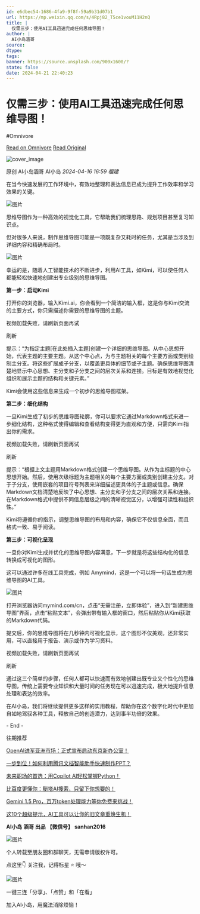 ```yaml
---
id: e6dbec54-1686-4fa9-9f8f-59a9b31d07b1
url: https://mp.weixin.qq.com/s/4Rpj82_T5ce1vouM11H2nQ
title: |
  仅需三步：使用AI工具迅速完成任何思维导图！
author: |
  AI小岛涵哥
source: 
dtype: 
tags: 
banner: https://source.unsplash.com/900x1600/?
state: false
date: 2024-04-21 22:40:23
---
```



# 仅需三步：使用AI工具迅速完成任何思维导图！
#Omnivore

[Read on Omnivore](https://omnivore.app/me/https-mp-weixin-qq-com-s-4-rpj-82-t-5-ce-1-vou-m-11-h-2-n-q-18f0119cc9a)
[Read Original](https://mp.weixin.qq.com/s/4Rpj82_T5ce1vouM11H2nQ)

![cover_image](https://proxy-prod.omnivore-image-cache.app/0x0,sQYt8zmamzjAIXoCZUXbHfwKOgIWajpCzeURok76z_kw/https://mmbiz.qpic.cn/mmbiz_jpg/U68RReAibGd94a8Ld0Q4zcRicx3pGwb2nbdNfOuoicdSK7o8YZ9wP0JvYWuiaZ8rySKWrhHsI3WAkyuS53lDQzicIvg/0?wx_fmt=jpeg) 

原创 AI小岛涵哥  AI小岛 _2024-04-16 16:59_ _福建_ 

在当今快速发展的工作环境中，有效地整理和表达信息已成为提升工作效率和学习效果的关键。

![图片](https://proxy-prod.omnivore-image-cache.app/0x0,sHo1nWK8VqwXc7qE0Xg0kexz9a32qaKy7ugxPgEYR0G8/https://mmbiz.qpic.cn/mmbiz_png/U68RReAibGd94a8Ld0Q4zcRicx3pGwb2nbZYAARNL8cynLpuZmXL5Jptbxo4Dibf3IEUtNaqWbJ4J3vbswhfR69kA/640?wx_fmt=png&from=appmsg)

思维导图作为一种高效的视觉化工具，它帮助我们梳理思路、规划项目甚至复习知识点。

但对很多人来说，制作思维导图可能是一项既复杂又耗时的任务，尤其是当涉及到详细内容和精确布局时。

![图片](https://proxy-prod.omnivore-image-cache.app/0x0,spgqrqLpaLsuea9M10t2l8uyo6tKGYn9bU8G8-yhJMA8/https://mmbiz.qpic.cn/mmbiz_png/U68RReAibGd94a8Ld0Q4zcRicx3pGwb2nbRYpdrbuAOIQejtF23ib9mT0wHwiaasI2Y458QycjUWm22EXA4A5BK0mg/640?wx_fmt=png&from=appmsg)

幸运的是，随着人工智能技术的不断进步，利用AI工具，如Kimi，可以使任何人都能轻松快速地创建出专业级别的思维导图。

**第一步：启动Kimi**

打开你的浏览器，输入Kimi.ai，你会看到一个简洁的输入框，这是你与Kimi交流的主要方式，你只需描述你需要的思维导图的主题。

视频加载失败，请刷新页面再试

 刷新 

提示：“为指定主题\[在此处插入主题\]创建一个详细的思维导图。从中心思想开始，代表主题的主要主题。从这个中心点，为与主题相关的每个主要方面或类别绘制主分支。将这些扩展成子分支，以覆盖更具体的细节或子主题。确保思维导图清楚地显示中心思想、主分支和子分支之间的层次关系和连接。目标是有效地视觉化组织和展示主题的结构和关键元素。”

Kimi会使用这些信息来生成一个初步的思维导图框架。

**第二步：细化结构**

一旦Kimi生成了初步的思维导图轮廓，你可以要求它通过Markdown格式来进一步细化结构，这种格式使得编辑和查看结构变得更为直观和方便，只需向Kimi指出你的需求。

视频加载失败，请刷新页面再试

 刷新 

提示：“根据上文主题用Markdown格式创建一个思维导图。从作为主标题的中心思想开始。然后，使用次级标题为主题相关的每个主要方面或类别创建主分支。对于子分支，使用嵌套的项目符号列表来详细描述更具体的子主题或信息。确保Markdown文档清楚地反映了中心思想、主分支和子分支之间的层次关系和连接。在Markdown格式中提供不同信息层级之间的清晰视觉区分，以增强可读性和组织性。”

Kimi将遵循你的指示，调整思维导图的布局和内容，确保它不仅信息全面，而且格式一致、易于阅读。

**第三步：可视化呈现**

一旦你对Kimi生成并优化的思维导图内容满意，下一步就是将这些结构化的信息转换成可视化的图形。

这可以通过许多在线工具完成，例如 Amymind，这是一个可以将一句话生成为思维导图的AI工具。

![图片](https://proxy-prod.omnivore-image-cache.app/0x0,s1dM4IiLF_fq9UzNhSFKFRT3feOHWM_j9Ty8tbjuyobs/https://mmbiz.qpic.cn/mmbiz_png/U68RReAibGd94a8Ld0Q4zcRicx3pGwb2nbqsQZYSYia24ph8LHXIAGNlK0jbib6Rrw3uWpicDLDPlMcnvicZnzOCTjxw/640?wx_fmt=png&from=appmsg)

打开浏览器访问mymind.com/cn，点击“无需注册，立即体验”，进入到“新建思维导图”界面，点击“粘贴文本”，会弹出带有输入框的窗口，然后粘贴你从Kimi获取的Markdown代码。

提交后，你的思维导图将在几秒钟内可视化显示，这个图形不仅美观，还非常实用，可以直接用于报告、演示或作为学习资料。  

视频加载失败，请刷新页面再试

 刷新 

通过这三个简单的步骤，任何人都可以快速而有效地创建出既专业又个性化的思维导图，传统上需要专业知识和大量时间的任务现在可以迅速完成，极大地提升信息处理和表达的效率。

在AI小岛，我们将继续提供更多这样的实用教程，帮助你在这个数字化时代中更加自如地驾驭各种工具，释放自己的创造潜力，达到事半功倍的效果。

\- End -

往期推荐

[OpenAI进军亚洲市场：正式宣布启动东京新办公室！](https://mp.weixin.qq.com/s?%5F%5Fbiz=MzIxNTYzNjMwMg==&mid=2247524284&idx=1&sn=d99fc33f798ce7226eaa5c162426c711&chksm=97979f9da0e0168b21d457ff2eea73f9363ee6921d76b110f42387458e1bc22a33b991dae92a&scene=21#wechat%5Fredirect)

[一步到位！如何利用腾讯文档智能助手快速制作PPT？](https://mp.weixin.qq.com/s?%5F%5Fbiz=MzIxNTYzNjMwMg==&mid=2247524222&idx=1&sn=cc1f1a5a1bda059e96be172d21bbc9ae&chksm=97979f5fa0e01649e19989cc8a6ac752a8ac6d243c6a2f1f9492128c67ffd28e5ce6a65e0e2b&scene=21#wechat%5Fredirect)

[未来职场的首选：用Copilot AI轻松掌握Python！](https://mp.weixin.qq.com/s?%5F%5Fbiz=MzIxNTYzNjMwMg==&mid=2247523462&idx=1&sn=f1804a956008434701b5f2fc255e23cb&chksm=97979ca7a0e015b1794a83dde65c07aee23836bd07f64b034570fe6f3677df082969d3c3f0e9&scene=21#wechat%5Fredirect)

[比百度更懂你：秘塔AI搜索，只留下你想要的！](https://mp.weixin.qq.com/s?%5F%5Fbiz=MzIxNTYzNjMwMg==&mid=2247523420&idx=1&sn=e01f731b6c0a6ada0a0ec67f19f69c98&chksm=97979c7da0e0156b80cb0aae48af53680c07d90a65bdd4f4aaaf5ac1c25855ff1efdb0374841&scene=21#wechat%5Fredirect)

[Gemini 1.5 Pro，百万token处理能力等你免费来挑战！](https://mp.weixin.qq.com/s?%5F%5Fbiz=MzIxNTYzNjMwMg==&mid=2247523297&idx=1&sn=2ffa1771bd7a48632013aefce735b7a4&chksm=97979bc0a0e012d6de5738a88fa217ea2ae47ed48798398abc45bf9c3835fd1c157b628fcd47&scene=21#wechat%5Fredirect)

[这10个超级提示，AI工具可以让你的旧文章重焕生机！](https://mp.weixin.qq.com/s?%5F%5Fbiz=MzIxNTYzNjMwMg==&mid=2247523215&idx=1&sn=50fe803dd65436c3fedf4067a1476fb5&chksm=97979baea0e012b8cbc6fcc9b42f2bcbd93d100070d70d5c125b5400387a870eeb35d3f0dee2&scene=21#wechat%5Fredirect)

**AI小岛** **涵哥 出品** **【微信号】** **sanhan2016**

![图片](https://proxy-prod.omnivore-image-cache.app/0x0,scVbuWRBG5J8d80sBdtjqfrrYzy6Il4onSwFzZGPO1Rs/https://mmbiz.qpic.cn/mmbiz_jpg/U68RReAibGdicxa7gWeQ939t8RdLluzp6BNiaNHW4PRonhjecBLzoPN7AvXJVhdOhOoaonqicMcYYl1KFpxdpSeDIw/640?wx_fmt=jpeg)  

个人转载至朋友圈和群聊天，无需申请版权许可。

  
点这里👇 关注我，记得标星 ⭐ 哦～  
  
  
![图片](https://proxy-prod.omnivore-image-cache.app/0x0,smi_n5WyzUTMfc6KlvQqCIkusatZ_xLskclUrUksVPPw/https://mmbiz.qpic.cn/mmbiz_png/k9shHhnEQAqOwv7ibSXzMJsBbxcYib7wnZEKYmDzqwGORzpjv6iahYSWxbprHmMYPyb4bicBMKXNz0dKictusZSQpSg/640?wx_fmt=png)

一键三连「分享」、「点赞」和「在看」

加入AI小岛，用魔法消除烦恼！



